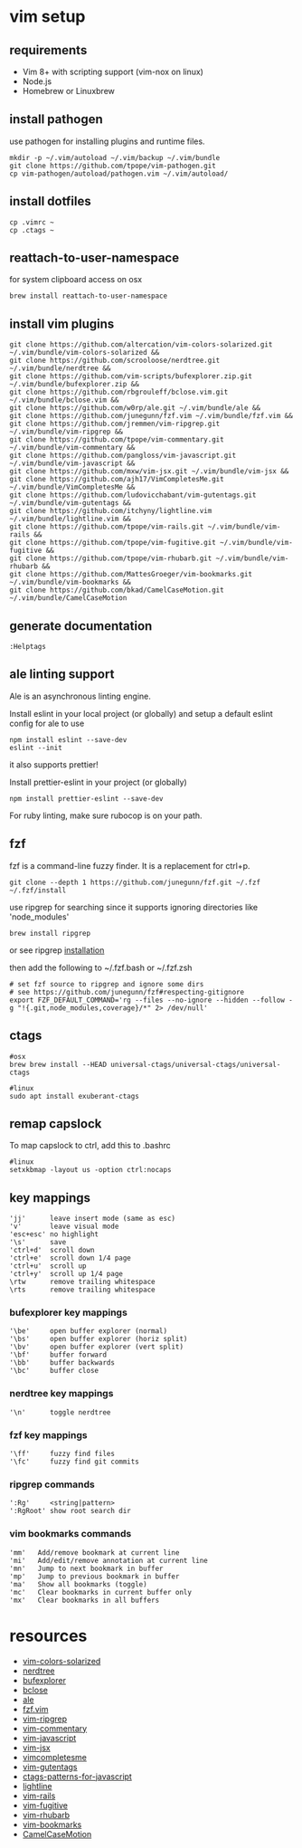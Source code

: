 # vim setup

## requirements
* Vim 8+ with scripting support (vim-nox on linux)
* Node.js
* Homebrew or Linuxbrew

## install pathogen

use pathogen for installing plugins and runtime files.
```
mkdir -p ~/.vim/autoload ~/.vim/backup ~/.vim/bundle
git clone https://github.com/tpope/vim-pathogen.git
cp vim-pathogen/autoload/pathogen.vim ~/.vim/autoload/
```

## install dotfiles
```
cp .vimrc ~
cp .ctags ~
```

## reattach-to-user-namespace
for system clipboard access on osx
```
brew install reattach-to-user-namespace
```

## install vim plugins
```
git clone https://github.com/altercation/vim-colors-solarized.git ~/.vim/bundle/vim-colors-solarized &&
git clone https://github.com/scrooloose/nerdtree.git ~/.vim/bundle/nerdtree &&
git clone https://github.com/vim-scripts/bufexplorer.zip.git ~/.vim/bundle/bufexplorer.zip &&
git clone https://github.com/rbgrouleff/bclose.vim.git ~/.vim/bundle/bclose.vim &&
git clone https://github.com/w0rp/ale.git ~/.vim/bundle/ale &&
git clone https://github.com/junegunn/fzf.vim ~/.vim/bundle/fzf.vim &&
git clone https://github.com/jremmen/vim-ripgrep.git ~/.vim/bundle/vim-ripgrep &&
git clone https://github.com/tpope/vim-commentary.git ~/.vim/bundle/vim-commentary &&
git clone https://github.com/pangloss/vim-javascript.git ~/.vim/bundle/vim-javascript &&
git clone https://github.com/mxw/vim-jsx.git ~/.vim/bundle/vim-jsx &&
git clone https://github.com/ajh17/VimCompletesMe.git ~/.vim/bundle/VimCompletesMe &&
git clone https://github.com/ludovicchabant/vim-gutentags.git ~/.vim/bundle/vim-gutentags &&
git clone https://github.com/itchyny/lightline.vim ~/.vim/bundle/lightline.vim &&
git clone https://github.com/tpope/vim-rails.git ~/.vim/bundle/vim-rails &&
git clone https://github.com/tpope/vim-fugitive.git ~/.vim/bundle/vim-fugitive &&
git clone https://github.com/tpope/vim-rhubarb.git ~/.vim/bundle/vim-rhubarb &&
git clone https://github.com/MattesGroeger/vim-bookmarks.git ~/.vim/bundle/vim-bookmarks &&
git clone https://github.com/bkad/CamelCaseMotion.git ~/.vim/bundle/CamelCaseMotion
```

## generate documentation
```
:Helptags
```

## ale linting support
Ale is an asynchronous linting engine.

Install eslint in your local project (or globally)
and setup a default eslint config for ale to use
```
npm install eslint --save-dev
eslint --init
```

it also supports prettier!

Install prettier-eslint in your project (or globally)
```
npm install prettier-eslint --save-dev
```

For ruby linting, make sure rubocop is on your path.

## fzf
fzf is a command-line fuzzy finder.
It is a replacement for ctrl+p.

```
git clone --depth 1 https://github.com/junegunn/fzf.git ~/.fzf
~/.fzf/install
```

use ripgrep for searching since it supports ignoring directories like 'node_modules'
```
brew install ripgrep
```
or see ripgrep [installation](https://github.com/BurntSushi/ripgrep#installation)

then add the following to ~/.fzf.bash or ~/.fzf.zsh
```
# set fzf source to ripgrep and ignore some dirs
# see https://github.com/junegunn/fzf#respecting-gitignore
export FZF_DEFAULT_COMMAND='rg --files --no-ignore --hidden --follow -g "!{.git,node_modules,coverage}/*" 2> /dev/null'
```

## ctags
```
#osx
brew brew install --HEAD universal-ctags/universal-ctags/universal-ctags

#linux
sudo apt install exuberant-ctags
```

## remap capslock
To map capslock to ctrl, add this to .bashrc
```
#linux
setxkbmap -layout us -option ctrl:nocaps
```

## key mappings
```
'jj'      leave insert mode (same as esc)
'v'       leave visual mode
'esc+esc' no highlight
'\s'      save
'ctrl+d'  scroll down
'ctrl+e'  scroll down 1/4 page
'ctrl+u'  scroll up
'ctrl+y'  scroll up 1/4 page
\rtw      remove trailing whitespace
\rts      remove trailing whitespace
```

### bufexplorer key mappings
```
'\be'     open buffer explorer (normal)
'\bs'     open buffer explorer (horiz split)
'\bv'     open buffer explorer (vert split)
'\bf'     buffer forward
'\bb'     buffer backwards
'\bc'     buffer close
```

### nerdtree key mappings
```
'\n'      toggle nerdtree
```

### fzf key mappings
```
'\ff'     fuzzy find files
'\fc'     fuzzy find git commits
```

### ripgrep commands
```
':Rg'     <string|pattern>
':RgRoot' show root search dir
```

### vim bookmarks commands
```
'mm'   Add/remove bookmark at current line
'mi'   Add/edit/remove annotation at current line
'mn'   Jump to next bookmark in buffer
'mp'   Jump to previous bookmark in buffer
'ma'   Show all bookmarks (toggle)
'mc'   Clear bookmarks in current buffer only
'mx'   Clear bookmarks in all buffers
```

# resources
* [vim-colors-solarized](https://github.com/altercation/vim-colors-solarized)
* [nerdtree](https://github.com/scrooloose/nerdtree)
* [bufexplorer](https://github.com/vim-scripts/bufexplorer.zip)
* [bclose](https://github.com/rbgrouleff/bclose.vim)
* [ale](https://github.com/w0rp/ale)
* [fzf.vim](https://github.com/junegunn/fzf.vim)
* [vim-ripgrep](https://github.com/jremmen/vim-ripgrep)
* [vim-commentary](https://github.com/tpope/vim-commentary)
* [vim-javascript](https://github.com/pangloss/vim-javascript)
* [vim-jsx](https://github.com/mxw/vim-jsx)
* [vimcompletesme](https://github.com/ajh17/VimCompletesMe)
* [vim-gutentags](https://github.com/ludovicchabant/vim-gutentags.git)
* [ctags-patterns-for-javascript](https://github.com/romainl/ctags-patterns-for-javascript)
* [lightline](https://github.com/itchyny/lightline.vim)
* [vim-rails](https://github.com/tpope/vim-rails)
* [vim-fugitive](https://github.com/tpope/vim-fugitive)
* [vim-rhubarb](https://github.com/tpope/vim-rhubarb)
* [vim-bookmarks](https://github.com/MattesGroeger/vim-bookmarks)
* [CamelCaseMotion](https://github.com/bkad/CamelCaseMotion)

